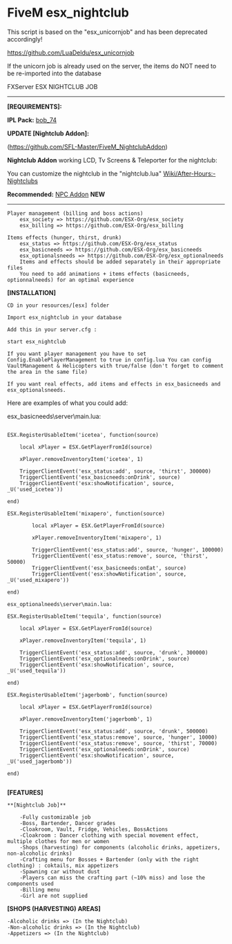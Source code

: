 # FiveM esx_nightclub

This script is based on the "esx_unicornjob" and has been deprecated accordingly! 

https://github.com/LuaDeldu/esx_unicornjob

If the unicorn job is already used on the server, 
the items do NOT need to be re-imported into the database


FXServer ESX NIGHTCLUB JOB

--------------------------------------------------------------------------------------------------------------------------------------
**[REQUIREMENTS]:**

**IPL Pack:**
[bob_74](https://forum.fivem.net/t/release-v2-fix-holes-in-the-map-up-to-after-hours/25240)



**UPDATE [Nightclub Addon]:**

(https://github.com/SFL-Master/FiveM_NightclubAddon)

**Nightclub Addon** working LCD, Tv Screens & Teleporter for the nightclub:

You can customize the nightclub in the "nightclub.lua" 
[Wiki/After-Hours:-Nightclubs](https://github.com/Bob74/bob74_ipl/wiki/After-Hours:-Nightclubs)


**Recommended:**
[NPC Addon](https://github.com/SFL-Master/Peds) **NEW**

----------------------------------------------------------------------------------------------------------------------------------------
    Player management (billing and boss actions)
        esx_society => https://github.com/ESX-Org/esx_society
        esx_billing => https://github.com/ESX-Org/esx_billing

    Items effects (hunger, thirst, drunk)
        esx_status => https://github.com/ESX-Org/esx_status
        esx_basicneeds => https://github.com/ESX-Org/esx_basicneeds
        esx_optionalsneeds => https://github.com/ESX-Org/esx_optionalneeds
        Items and effects should be added separately in their appropriate files
        You need to add animations + items effects (basicneeds, optionnalneeds) for an optimal experience

**[INSTALLATION]**

    CD in your resources/[esx] folder

    Import esx_nightclub in your database

    Add this in your server.cfg :
    

```
start esx_nightclub

```

    If you want player management you have to set Config.EnablePlayerManagement to true in config.lua You can config VaultManagement & Helicopters with true/false (don't forget to comment the area in the same file)

    If you want real effects, add items and effects in esx_basicneeds and esx_optionalsneeds.

Here are examples of what you could add:

esx_basicneeds\server\main.lua:

```

ESX.RegisterUsableItem('icetea', function(source)

    local xPlayer = ESX.GetPlayerFromId(source)

    xPlayer.removeInventoryItem('icetea', 1)

    TriggerClientEvent('esx_status:add', source, 'thirst', 300000)
    TriggerClientEvent('esx_basicneeds:onDrink', source)
    TriggerClientEvent('esx:showNotification', source, _U('used_icetea'))

end)

ESX.RegisterUsableItem('mixapero', function(source)
    
        local xPlayer = ESX.GetPlayerFromId(source)
    
        xPlayer.removeInventoryItem('mixapero', 1)
    
        TriggerClientEvent('esx_status:add', source, 'hunger', 100000)
        TriggerClientEvent('esx_status:remove', source, 'thirst', 50000)
        TriggerClientEvent('esx_basicneeds:onEat', source)
        TriggerClientEvent('esx:showNotification', source, _U('used_mixapero'))
    
end)

esx_optionalneeds\server\main.lua:

ESX.RegisterUsableItem('tequila', function(source)

    local xPlayer = ESX.GetPlayerFromId(source)

    xPlayer.removeInventoryItem('tequila', 1)

    TriggerClientEvent('esx_status:add', source, 'drunk', 300000)
    TriggerClientEvent('esx_optionalneeds:onDrink', source)
    TriggerClientEvent('esx:showNotification', source, _U('used_tequila'))

end)

ESX.RegisterUsableItem('jagerbomb', function(source)

    local xPlayer = ESX.GetPlayerFromId(source)

    xPlayer.removeInventoryItem('jagerbomb', 1)

    TriggerClientEvent('esx_status:add', source, 'drunk', 500000)
    TriggerClientEvent('esx_status:remove', source, 'hunger', 10000)
    TriggerClientEvent('esx_status:remove', source, 'thirst', 70000)
    TriggerClientEvent('esx_optionalneeds:onDrink', source)
    TriggerClientEvent('esx:showNotification', source, _U('used_jagerbomb'))

end)


```

**[FEATURES]**

    **[Nightclub Job]**
    
        -Fully customizable job
        -Boss, Bartender, Dancer grades
        -Cloakroom, Vault, Fridge, Vehicles, BossActions
        -Cloakroom : Dancer clothing with special movement effect, multiple clothes for men or women
        -Shops (harvesting) for components (alcoholic drinks, appetizers, non-alcoholic drinks)
        -Crafting menu for Bosses + Bartender (only with the right clothing) : coktails, mix appetizers
        -Spawning car without dust
        -Players can miss the crafting part (~10% miss) and lose the components used
        -Billing menu
        -Girl are not supplied

**[SHOPS (HARVESTING) AREAS]**

    -Alcoholic drinks => (In the Nightclub)
    -Non-alcoholic drinks => (In the Nightclub)
    -Appetizers => (In the Nightclub)
